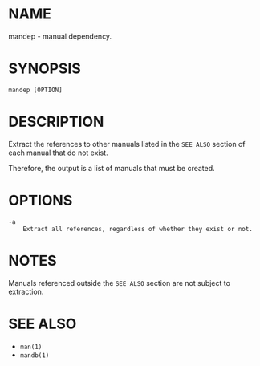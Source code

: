 # NAME
mandep - manual dependency.

# SYNOPSIS

    mandep [OPTION]

# DESCRIPTION
Extract the references to other manuals listed in the `SEE ALSO` section of each manual that do not exist.

Therefore, the output is a list of manuals that must be created.

# OPTIONS

    -a
        Extract all references, regardless of whether they exist or not.

# NOTES
Manuals referenced outside the `SEE ALSO` section are not subject to extraction.

# SEE ALSO
- `man(1)`
- `mandb(1)`
